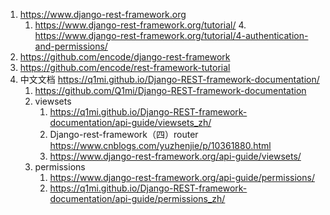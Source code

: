 
1. https://www.django-rest-framework.org
    1. https://www.django-rest-framework.org/tutorial/
        4. https://www.django-rest-framework.org/tutorial/4-authentication-and-permissions/
2. https://github.com/encode/django-rest-framework
3. https://github.com/encode/rest-framework-tutorial
4. 中文文档 https://q1mi.github.io/Django-REST-framework-documentation/
    1. https://github.com/Q1mi/Django-REST-framework-documentation
    2. viewsets
        1. https://q1mi.github.io/Django-REST-framework-documentation/api-guide/viewsets_zh/
        2. Django-rest-framework（四）router https://www.cnblogs.com/yuzhenjie/p/10361880.html
        3. https://www.django-rest-framework.org/api-guide/viewsets/
    3. permissions
        1. https://www.django-rest-framework.org/api-guide/permissions/
        2. https://q1mi.github.io/Django-REST-framework-documentation/api-guide/permissions_zh/